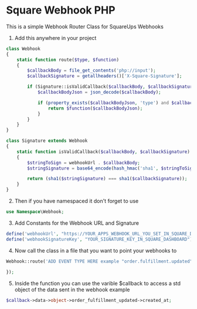 # Square Webhook PHP

This is a simple Webhook Router Class for SquareUps Webhooks

1) Add this anywhere in your project

```php
class Webhook
{
    static function route($type, $function)
    {
        $callbackBody = file_get_contents('php://input');
        $callbackSignature = getallheaders()['X-Square-Signature'];

        if (Signature::isValidCallback($callbackBody, $callbackSignature)) {
            $callbackBodyJson = json_decode($callbackBody);

            if (property_exists($callbackBodyJson, 'type') and $callbackBodyJson->type == $type) {
                return $function($callbackBodyJson);
            }
        }
    }
}

class Signature extends Webhook
{
    static function isValidCallback($callbackBody, $callbackSignature)
    {
        $stringToSign = webhookUrl . $callbackBody;
        $stringSignature = base64_encode(hash_hmac('sha1', $stringToSign, webhookSignatureKey, true));

        return (sha1($stringSignature) === sha1($callbackSignature));
    }
}

```


2) Then if you have namespaced it don't forget to use
```php
use Namespace\Webhook;
```


3) Add Constants for the Webhook URL and Signature
```php
define('webhookUrl', "https://YOUR_APPS_WEBHOOK_URL_YOU_SET_IN_SQUARE_DASHBOARD.com");
define('webhookSignatureKey', "YOUR_SIGNATURE_KEY_IN_SQUARE_DASHBOARD");
```


4) Now call the class in a file that you want to point your webhooks to
```php
Webhook::route('ADD EVENT TYPE HERE example "order.fulfillment.updated"', function ($callback) {
    
});

```

5) Inside the function you can use the varible $callback to access a std object of the data sent in the webhook example 
```php
$callback->data->object->order_fulfillment_updated->created_at;
```
